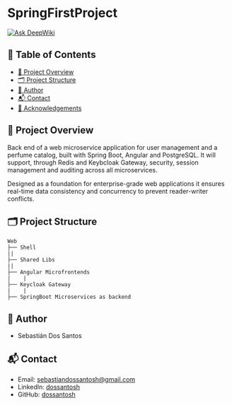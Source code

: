 # SpringFirstProject

[![Ask DeepWiki](https://deepwiki.com/badge.svg)](https://deepwiki.com/dossantosh/SpringFirstMicroservice)

## 📖 Table of Contents

- [📌 Project Overview](#-project-overview)  
- [🗂️ Project Structure](#️-project-structure)  
- [👤 Author](#-author)  
- [📬 Contact](#-contact)  
- [🙏 Acknowledgements](#-acknowledgements)  

## 📌 Project Overview

Back end of a web microservice application for user management and a perfume catalog, built with Spring Boot, Angular and PostgreSQL. It will support, through Redis and Keybcloak Gateway, security, session management and auditing across all microservices.

Designed as a foundation for enterprise-grade web applications it ensures real-time data consistency and concurrency to prevent reader-writer conflicts.

## 🗂️ Project Structure

```
Web
├── Shell
||
├── Shared Libs
||
├── Angular Microfrontends
|    |
├── Keycloak Gateway
|    |
├── SpringBoot Microservices as backend

```

## 👤 Author

- Sebastián Dos Santos

## 📬 Contact

- Email: sebastiandossantosh@gmail.com
- LinkedIn: [dossantosh](https://www.linkedin.com/in/dossantosh/)
- GitHub: [dossantosh](https://github.com/dossantosh)
